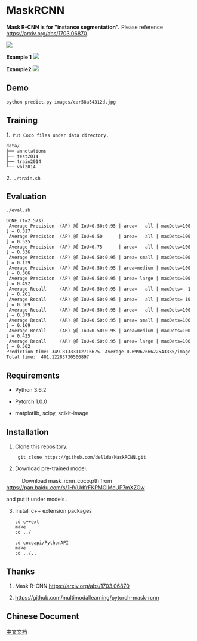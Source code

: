 # MaskRCNN

**Mask R-CNN is for  "instance segmentation".** Please reference  https://arxiv.org/abs/1703.06870.

![](output/20171121232307984.png)



**Example 1**
![](output/car58a54312d.jpg)

**Example2** 
![](output/cruiseimg8250.jpg)



## Demo

`python predict.py images/car58a54312d.jpg`


## Training
1.` Put Coco files under data directory.`  

   `data/`  
   `├── annotations`    
   `├── test2014`    
   `├── train2014`  
   `└── val2014`  

2.` ./train.sh`  



## Evaluation

```
./eval.sh

DONE (t=2.57s).
 Average Precision  (AP) @[ IoU=0.50:0.95 | area=   all | maxDets=100 ] = 0.317  
 Average Precision  (AP) @[ IoU=0.50      | area=   all | maxDets=100 ] = 0.525  
 Average Precision  (AP) @[ IoU=0.75      | area=   all | maxDets=100 ] = 0.336  
 Average Precision  (AP) @[ IoU=0.50:0.95 | area= small | maxDets=100 ] = 0.139  
 Average Precision  (AP) @[ IoU=0.50:0.95 | area=medium | maxDets=100 ] = 0.366  
 Average Precision  (AP) @[ IoU=0.50:0.95 | area= large | maxDets=100 ] = 0.492  
 Average Recall     (AR) @[ IoU=0.50:0.95 | area=   all | maxDets=  1 ] = 0.261  
 Average Recall     (AR) @[ IoU=0.50:0.95 | area=   all | maxDets= 10 ] = 0.369  
 Average Recall     (AR) @[ IoU=0.50:0.95 | area=   all | maxDets=100 ] = 0.379  
 Average Recall     (AR) @[ IoU=0.50:0.95 | area= small | maxDets=100 ] = 0.169  
 Average Recall     (AR) @[ IoU=0.50:0.95 | area=medium | maxDets=100 ] = 0.425  
 Average Recall     (AR) @[ IoU=0.50:0.95 | area= large | maxDets=100 ] = 0.562  
Prediction time: 349.81333112716675. Average 0.6996266622543335/image
Total time:  401.12283730506897
```



## Requirements

* Python 3.6.2

* Pytorch 1.0.0

* matplotlib, scipy, scikit-image


## Installation
1. Clone this repository.

        git clone https://github.com/delldu/MaskRCNN.git

2. Download pre-trained model.

　　　Download mask_rcnn_coco.pth from https://pan.baidu.com/s/1HVUdfrFKPMGlMcUP7mXZGw

 and put it under  models .



3. Install c++ extension packages

       cd c++ext  
       make  
       cd ../
       
       cd cocoapi/PythonAPI  
       make  
       cd ../..



## Thanks

1. Mask R-CNN https://arxiv.org/abs/1703.06870

2. https://github.com/multimodallearning/pytorch-mask-rcnn



## Chinese Document

[中文文档](docs/explore.pdf)



